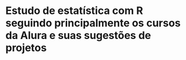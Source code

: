 # Estudo de estatística com R seguindo principalmente os cursos da Alura e suas sugestões de projetos

